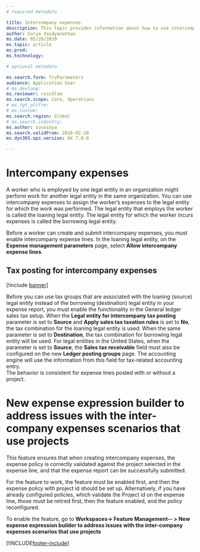 ```yaml
---
# required metadata

title: Intercompany expenses
description: This topic provides information about how to use intercompany expenses to assign a worker’s expenses to the legal entity for which the work was performed.
author: Surya Vaidyanathan
ms.date: 05/20/2020
ms.topic: article
ms.prod: 
ms.technology: 

# optional metadata

ms.search.form: TrvParameters
audience: Application User
# ms.devlang: 
ms.reviewer: roschlom
ms.search.scope: Core, Operations
# ms.tgt_pltfrm: 
# ms.custom: 
ms.search.region: Global
# ms.search.industry: 
ms.author: suvaidya
ms.search.validFrom: 2016-02-28
ms.dyn365.ops.version: AX 7.0.0

---
```


# Intercompany expenses

A worker who is employed by one legal entity in an organization might perform work for another legal entity in the same organization. You can use intercompany expenses to assign the worker’s expenses to the legal entity for which the  work was performed. The legal entity that employs the worker is called the loaning legal entity. The legal entity for which the worker incurs expenses is called the borrowing legal entity. 

Before a worker can create and submit intercompany expenses, you must enable intercompany expense lines. In the loaning legal entity, on the **Expense management parameters** page, select **Allow intercompany expense lines**. 

## Tax posting for intercompany expenses

[!include [banner](../includes/banner.md)]

Before you can use tax groups that are associated with the loaning (source) legal entity instead of the borrowing (destination) legal entity in your expense report, you must enable the functionality in the General ledger sales tax setup. 
When the **Legal entity for intercompany tax posting** parameter is set to **Source** and **Apply sales tax taxation rules** is set to **No**, the tax combination for the loaning legal entity is used. When the same parameter is set to **Destination**, the tax combination for borrowing legal entity will be used. 
For legal entities in the United States, when the parameter is set to **Source**, the **Sales tax receivable** field must also be configured on the new **Ledger posting groups** page. The accounting engine will use the information from this field for tax-related accounting entry.   
The behavior is consistent for expense lines posted with or without a project.  

# New expense expression builder to address issues with the inter-company expenses scenarios that use projects
This feature ensures that when creating intercompany expenses, the expense policy is correctly validated against the project selected in the expense line, and that the expense report can be successfully submitted.

For the feature to work, the feature must be enabled first, and then the expense policy with project id should be set up. 
Alternatively, if you have already configured policies, which validate the Project id on the expense line, those must be retired first, then the feature enabled, and the policy reconfigured.

To enable the feature, go to **Workspaces-> Feature Management-- > New expense expression builder to address issues with the inter-company expenses scenarios that use projects**

[!INCLUDE[footer-include](../includes/footer-banner.md)]
